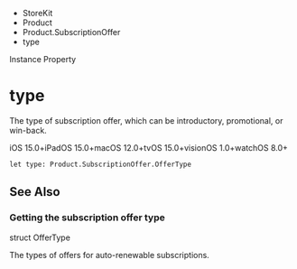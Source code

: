 

- StoreKit
- Product
- Product.SubscriptionOffer
-  type 

Instance Property

# type

The type of subscription offer, which can be introductory, promotional, or win-back.

iOS 15.0+iPadOS 15.0+macOS 12.0+tvOS 15.0+visionOS 1.0+watchOS 8.0+

``` source
let type: Product.SubscriptionOffer.OfferType
```

## See Also

### Getting the subscription offer type

struct OfferType

The types of offers for auto-renewable subscriptions.

